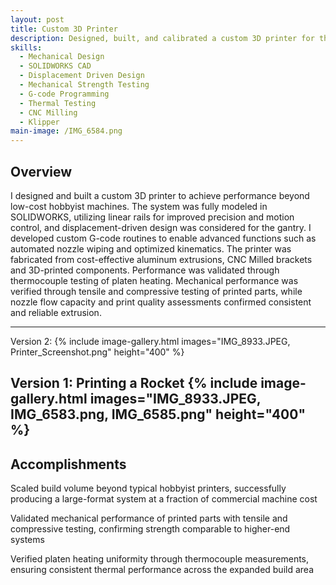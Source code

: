 ```yaml
---
layout: post
title: Custom 3D Printer
description: Designed, built, and calibrated a custom 3D printer for the manufacturing of large components
skills: 
  - Mechanical Design
  - SOLIDWORKS CAD
  - Displacement Driven Design
  - Mechanical Strength Testing
  - G-code Programming
  - Thermal Testing
  - CNC Milling
  - Klipper
main-image: /IMG_6584.png
---
```


## Overview
I designed and built a custom 3D printer to achieve performance beyond low-cost hobbyist machines. The system was fully modeled in SOLIDWORKS, utilizing linear rails for improved precision and motion control, and displacement-driven design was considered for the gantry. I developed custom G-code routines to enable advanced functions such as automated nozzle wiping and optimized kinematics. The printer was fabricated from cost-effective aluminum extrusions, CNC Milled brackets and 3D-printed components. Performance was validated through thermocouple testing of platen heating. Mechanical performance was verified through tensile and compressive testing of printed parts, while nozzle flow capacity and print quality assessments confirmed consistent and reliable extrusion.

---
Version 2: 
{% include image-gallery.html images="IMG_8933.JPEG, Printer_Screenshot.png" height="400" %} 

Version 1: Printing a Rocket
{% include image-gallery.html images="IMG_8933.JPEG, IMG_6583.png, IMG_6585.png" height="400" %} 
---

## Accomplishments
Scaled build volume beyond typical hobbyist printers, successfully producing a large-format system at a fraction of commercial machine cost

Validated mechanical performance of printed parts with tensile and compressive testing, confirming strength comparable to higher-end systems

Verified platen heating uniformity through thermocouple measurements, ensuring consistent thermal performance across the expanded build area
